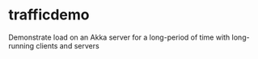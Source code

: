 # trafficdemo
Demonstrate load on an Akka server for a long-period of time with long-running clients and servers
